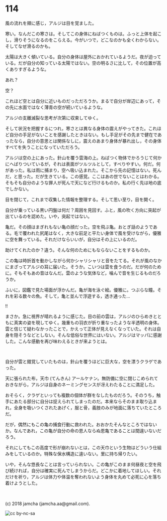 # 114

風の流れを頬に感じ，アルジは目を覚ました。  

寒い。なんだこの寒さは。そしてこの身体にねばつくものは。ふっと上体を起こし，滑りそうになるのをこらえる。今がいつで，どこなのかも全くわからない。そしてなぜ滑るのかも。  

太陽は大きく傾いている。自分の身体は屋外におかれているようだ。夜が迫っている。だが自分の知っている太陽ではない。空の明るさに比して，その位置が高くありすぎるような。  

あれ？  

空？  

これほど空とは自分に近いものだっただろうか。まるで自分が岸辺にあって，その先に水面ではなく薄青の空が続いているような。  

アルジの支離滅裂な思考が次第に収束してゆく。  

そして状況を把握するにつれ，寒さとは異なる身体の震えがやってきた。これほど自分の手足がないことを感謝したときはない。もし手足がその先まで健在であったなら，自分の意思とは関係なしに，震えのあまり身体が暴れ出し，その身体すべてを失うことになっていただろう。  

アルジは空の上にあった。針山を覆う雲海の上。ねばつく物体でかろうじて何かにへばりついているが，それは表面がツルツルとして，すべりやすい。何だ。何があった。私は雨に捕まり，空へ吸い込まれた。そこから先の記憶はない。死んだ，と思った。だが生きている。この感覚。ここはあの世でないことはわかる。そもそも自分のような罪人が死んで天になど行けるものか。私の行く先は地の底でしかない。  

目を閉じて，これまで収集した情報を整理する。そして思い至り，目を開く。  

自分が乗っている黒い円盤は何だ？周囲を見回す。ふと，風の吹く方向に突起が出ているのを認めた。いや，突起ではない。  

亀だ。その顔はまぎれもない亀の顔だった。空を飛ぶ亀。おとぎ話のようである。毛で覆われた尻尾はなく，大きな前足と平たい身体で風を受けながら，優雅に空を舞っている。それだけならいいが，自分はその上にいるのだ。  

助けてくれたのか？違う。そんな何のためにもならないことをするものか。  

この亀は時折首を動かしながら何かシャリシャリと音をたてる。それが風のなかにまざってアルジの耳に届いた。そうか。こいつは雲を食うのだ。だが何のために。そもそもあの音はなんだ。雲のような気体など，噛んで音を生じるものだろうか。  

ふいに，図鑑で見た場面が浮かんだ。亀が海を泳ぐ絵。優雅に。つぶらな瞳。それを彩る数々の魚。そして，亀と並んで浮遊する，透き通った…  

!!  

まさか。急に視界が晴れるように感じた。目の前の雲は，アルジのひらめきとともに真実の姿を現してゆく。幾重もの羽衣が折り重なったような半透明の身体。雲と信じて疑わなかったことで，かえって正体が見えなくなっていた。それは自身を隠そうなどとしない。そんな低俗な世界にはいない。アルジはマッパに感謝した。こんな感動を再び味わえるときが来ようとは。  

<br>  

自分が雲と錯覚していたものは，針山を覆うほどに巨大な，空を漂うクラゲであった。  

天に張られた布，天巾 (てんきん) アールケナン。無防備に空に閉じこめられておきながら，アルジは自身のネーミングセンスが冴えわたることに満足した。  

おそらく，クラゲといっても複数の個体が群をなしたものだろう。そのうち，触手にあたる部分に自分は捉えられてしまったのだ。本来ならそのまま取り込まれ，全身を吸いつくされたあげく，服と骨，義肢のみが地面に落ちていたところだ。  

だが，偶然にもこの亀の捕食行動に救われた。おおかたそんなところではないか。なんであれ，この亀が自分の命の恩人ならぬ恩亀であることは間違いないだろう。  

それにしてもこの高度で形が崩れないとは，この天巾という生物はどういう仕組みをしているのか。特殊な保水構造に違いない。里に持ち帰りたい。  

いや，そんな悠長なことは言っていられない。この亀がこのまま何昼夜と空を飛び続ければ，自分は確実に死んでしまうからだ。どこかに着地してほしい。それだけを祈り，アルジは体力や体温を奪われないよう身体を丸めて必死に心を落ち着けようとした。  

<br>  
<br>  
(c) 2018 jamcha (jamcha.aa@gmail.com).  

![cc by-nc-sa](http://i.creativecommons.org/l/by-nc-sa/4.0/88x31.png)
